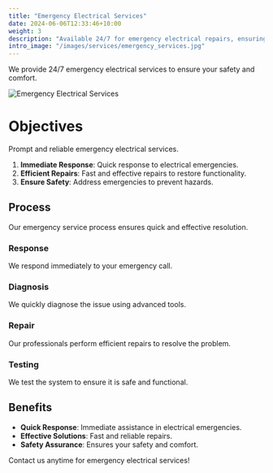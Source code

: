 ```yaml
---
title: "Emergency Electrical Services"
date: 2024-06-06T12:33:46+10:00
weight: 3
description: "Available 24/7 for emergency electrical repairs, ensuring your safety and comfort at any time."
intro_image: "/images/services/emergency_services.jpg"
---
```


We provide 24/7 emergency electrical services to ensure your safety and comfort.

![Emergency Electrical Services](/images/services/emergency_services.jpg)

# Objectives

Prompt and reliable emergency electrical services.

1. **Immediate Response**: Quick response to electrical emergencies.
2. **Efficient Repairs**: Fast and effective repairs to restore functionality.
3. **Ensure Safety**: Address emergencies to prevent hazards.

## Process

Our emergency service process ensures quick and effective resolution.

### Response

We respond immediately to your emergency call.

### Diagnosis

We quickly diagnose the issue using advanced tools.

### Repair

Our professionals perform efficient repairs to resolve the problem.

### Testing

We test the system to ensure it is safe and functional.

## Benefits

- **Quick Response**: Immediate assistance in electrical emergencies.
- **Effective Solutions**: Fast and reliable repairs.
- **Safety Assurance**: Ensures your safety and comfort.

Contact us anytime for emergency electrical services!
